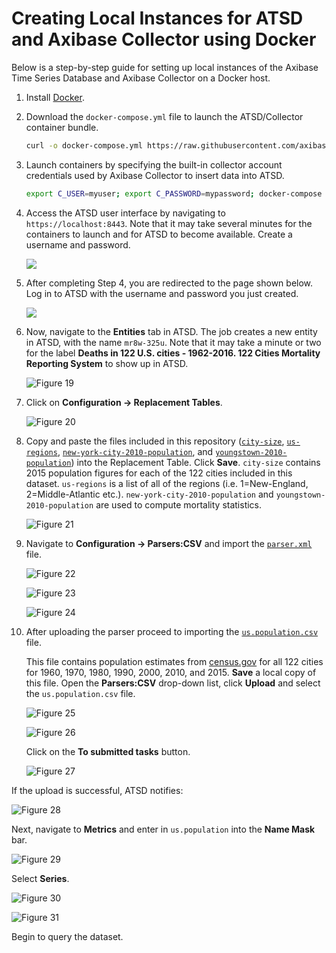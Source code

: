 # Creating Local Instances for ATSD and Axibase Collector using Docker

Below is a step-by-step guide for setting up local instances of the Axibase Time Series Database and Axibase Collector on a Docker host.

1. Install [Docker](https://docs.docker.com/engine/installation/linux/ubuntulinux/).

2. Download the `docker-compose.yml` file to launch the ATSD/Collector container bundle.

   ```sh
   curl -o docker-compose.yml https://raw.githubusercontent.com/axibase/atsd-use-cases/master/research/us-mortality/resources/docker-compose.yml
   ```

3. Launch containers by specifying the built-in collector account credentials used by Axibase Collector to insert data into ATSD.

   ```sh
   export C_USER=myuser; export C_PASSWORD=mypassword; docker-compose pull && docker-compose up -d
   ```

4. Access the ATSD user interface by navigating to `https://localhost:8443`. Note that it may take several minutes for the containers to launch and for ATSD to become
   available. Create a username and password.

   ![](./images/Figure11.png)

5. After completing Step 4, you are redirected to the page shown below. Log in to ATSD with the username and password you just created.

    ![](./images/Figure12.png)

6. Now, navigate to the **Entities** tab in ATSD. The job creates a new entity in ATSD, with the name `mr8w-325u`. Note that it may take a minute or two for the label **Deaths
   in 122 U.S. cities - 1962-2016. 122 Cities Mortality Reporting System** to show up in ATSD.

   ![Figure 19](./images/Figure19.png)

7. Click on **Configuration -> Replacement Tables**.

   ![Figure 20](./images/Figure20.png)

8. Copy and paste the files included in this repository ([`city-size`](./resources/city-size.txt), [`us-regions`](./resources/us-regions.txt),
   [`new-york-city-2010-population`](./resources/new-york-city-2010-population.txt), and [`youngstown-2010-population`](./resources/youngstown-2010-population.txt))
   into the Replacement Table. Click **Save**. `city-size` contains 2015 population figures for each of the 122 cities included in this dataset. `us-regions` is a list of all of the regions
   (i.e. 1=New-England, 2=Middle-Atlantic etc.). `new-york-city-2010-population` and `youngstown-2010-population` are used to compute mortality statistics.

   ![Figure 21](./images/Figure21.png)

9. Navigate to **Configuration -> Parsers:CSV** and import the [`parser.xml`](./resources/parser.xml) file.

   ![Figure 22](./images/Figure22.png)

   ![Figure 23](./images/Figure23.png)

   ![Figure 24](./images/Figure24.png)

10. After uploading the parser proceed to importing the [`us.population.csv`](./resources/us.population.csv) file.

    This file contains population estimates from [census.gov](https://www.census.gov/data.html) for all 122 cities for 1960, 1970, 1980, 1990, 2000, 2010,
    and 2015. **Save** a local copy of this file. Open the **Parsers:CSV** drop-down list, click **Upload** and select the `us.population.csv` file.

    ![Figure 25](./images/Figure25.png)

    ![Figure 26](./images/Figure26.png)

    Click on the **To submitted tasks** button.

    ![Figure 27](./images/Figure27.png)

   If the upload is successful, ATSD notifies:

   ![Figure 28](./images/Figure28.png)

Next, navigate to **Metrics** and enter in `us.population` into the **Name Mask** bar.

   ![Figure 29](./images/Figure29.png)

   Select **Series**.

   ![Figure 30](./images/Figure30.png)

   ![Figure 31](./images/Figure31.png)

Begin to query the dataset.